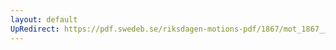 ```yaml
---
layout: default
UpRedirect: https://pdf.swedeb.se/riksdagen-motions-pdf/1867/mot_1867__fk__00060/mot_1867__fk__00060_001.pdf
---
```


